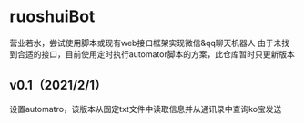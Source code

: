 # ruoshuiBot
营业若水，尝试使用脚本或现有web接口框架实现微信&amp;qq聊天机器人
由于未找到合适的接口，目前使用定时执行automator脚本的方案，此仓库暂时只更新版本

## v0.1（2021/2/1）
设置automatro，该版本从固定txt文件中读取信息并从通讯录中查询ko宝发送

